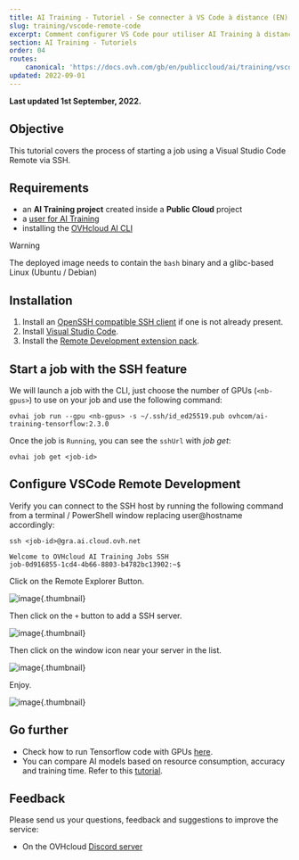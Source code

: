 ```yaml
---
title: AI Training - Tutoriel - Se connecter à VS Code à distance (EN)
slug: training/vscode-remote-code
excerpt: Comment configurer VS Code pour utiliser AI Training à distance
section: AI Training - Tutoriels
order: 04
routes:
    canonical: 'https://docs.ovh.com/gb/en/publiccloud/ai/training/vscode-remote-code/'
updated: 2022-09-01
---
```


**Last updated 1st September, 2022.**

## Objective

This tutorial covers the process of starting a job using a Visual Studio Code Remote via SSH.

## Requirements

-   an **AI Training project** created inside a **Public Cloud** project
-   a [user for AI Training](https://docs.ovh.com/ca/fr/publiccloud/ai/users)
-   installing the [OVHcloud AI CLI](https://docs.ovh.com/ca/fr/publiccloud/ai/cli/install-client)

> [!warning]
> The deployed image needs to contain the `bash` binary and a glibc-based Linux (Ubuntu / Debian)

## Installation

1.  Install an [OpenSSH compatible SSH client](https://code.visualstudio.com/docs/remote/troubleshooting#_installing-a-supported-ssh-client) if one is not already present.
2.  Install [Visual Studio Code](https://code.visualstudio.com/).
3.  Install the [Remote Development extension pack](https://marketplace.visualstudio.com/items?itemName=ms-vscode-remote.vscode-remote-extensionpack).

## Start a job with the SSH feature

We will launch a job with the CLI, just choose the number of GPUs (`<nb-gpus>`) to use on your job and use the following command:

``` {.bash}
ovhai job run --gpu <nb-gpus> -s ~/.ssh/id_ed25519.pub ovhcom/ai-training-tensorflow:2.3.0
```

Once the job is `Running`, you can see the `sshUrl` with *job get*:

``` {.bash}
ovhai job get <job-id>
```

## Configure VSCode Remote Development

Verify you can connect to the SSH host by running the following command from a terminal / PowerShell window replacing user\@hostname accordingly:

``` {.bash}
ssh <job-id>@gra.ai.cloud.ovh.net

Welcome to OVHcloud AI Training Jobs SSH
job-0d916855-1cd4-4b66-8803-b4782bc13902:~$
```

Click on the Remote Explorer Button.

![image](images/vscode-1.png){.thumbnail}

Then click on the `+` button to add a SSH server.

![image](images/vscode-2.png){.thumbnail}

Then click on the window icon near your server in the list.

![image](images/vscode-3.png){.thumbnail}

Enjoy.

![image](images/vscode-4.png){.thumbnail}

## Go further

- Check how to run Tensorflow code with GPUs [here](https://docs.ovh.com/ca/fr/publiccloud/ai/training/tensorflow-gpu-examples/).
- You can compare AI models based on resource consumption, accuracy and training time. Refer to this [tutorial](https://docs.ovh.com/ca/fr/publiccloud/ai/training/tuto-models-comparaison-weights-and-biases/).

## Feedback

Please send us your questions, feedback and suggestions to improve the service:

- On the OVHcloud [Discord server](https://discord.com/invite/vXVurFfwe9)

